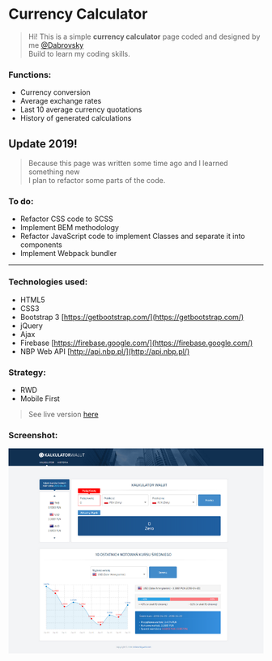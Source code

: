 # Currency Calculator

> Hi! This is a simple **currency calculator** page coded and designed by me [@Dabrovsky](https://github.com/Dabrovsky)<br/>Build to learn my coding skills.

### Functions:

* Currency conversion
* Average exchange rates
* Last 10 average currency quotations
* History of generated calculations

## Update 2019!

> Because this page was written some time ago and I learned something new<br/>I plan to refactor some parts of the code.

### To do:

* Refactor CSS code to SCSS
* Implement BEM methodology
* Refactor JavaScript code to implement Classes and separate it into components
* Implement Webpack bundler

<hr>

### Technologies used:

* HTML5
* CSS3
* Bootstrap 3 [https://getbootstrap.com/](https://getbootstrap.com/)
* jQuery
* Ajax
* Firebase [https://firebase.google.com/](https://firebase.google.com/)
* NBP Web API [http://api.nbp.pl/](http://api.nbp.pl/)

### Strategy:

* RWD
* Mobile First

> See live version [here](https://dabrovsky.github.io/currency-calculator/)

### Screenshot:

![layout](img/preview.png)
